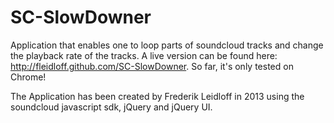 SC-SlowDowner
=============

Application that enables one to loop parts of soundcloud tracks and change the playback rate of the tracks.
A live version can be found here: <a href=" http://fleidloff.github.com/SC-SlowDowner">http://fleidloff.github.com/SC-SlowDowner</a>.
So far, it's only tested on Chrome!

The Application has been created by Frederik Leidloff in 2013 using the soundcloud javascript sdk, jQuery and jQuery UI.
